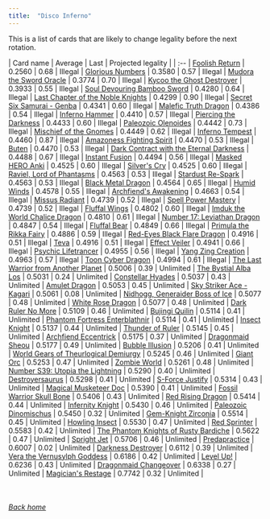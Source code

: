 ```yaml
---
title:  "Disco Inferno"
---
```


This is a list of cards that are likely to change legality before the next rotation.

| Card name | Average | Last | Projected legality |
| :-- |
[Foolish Return](https://db.ygoprodeck.com/card/?search=Foolish%20Return) | 0.2560 | 0.68 | Illegal |
[Glorious Numbers](https://db.ygoprodeck.com/card/?search=Glorious%20Numbers) | 0.3580 | 0.57 | Illegal |
[Mudora the Sword Oracle](https://db.ygoprodeck.com/card/?search=Mudora%20the%20Sword%20Oracle) | 0.3774 | 0.70 | Illegal |
[Kycoo the Ghost Destroyer](https://db.ygoprodeck.com/card/?search=Kycoo%20the%20Ghost%20Destroyer) | 0.3933 | 0.55 | Illegal |
[Soul Devouring Bamboo Sword](https://db.ygoprodeck.com/card/?search=Soul%20Devouring%20Bamboo%20Sword) | 0.4280 | 0.64 | Illegal |
[Last Chapter of the Noble Knights](https://db.ygoprodeck.com/card/?search=Last%20Chapter%20of%20the%20Noble%20Knights) | 0.4299 | 0.90 | Illegal |
[Secret Six Samurai - Genba](https://db.ygoprodeck.com/card/?search=Secret%20Six%20Samurai%20-%20Genba) | 0.4341 | 0.60 | Illegal |
[Malefic Truth Dragon](https://db.ygoprodeck.com/card/?search=Malefic%20Truth%20Dragon) | 0.4386 | 0.54 | Illegal |
[Inferno Hammer](https://db.ygoprodeck.com/card/?search=Inferno%20Hammer) | 0.4410 | 0.57 | Illegal |
[Piercing the Darkness](https://db.ygoprodeck.com/card/?search=Piercing%20the%20Darkness) | 0.4433 | 0.60 | Illegal |
[Paleozoic Olenoides](https://db.ygoprodeck.com/card/?search=Paleozoic%20Olenoides) | 0.4442 | 0.73 | Illegal |
[Mischief of the Gnomes](https://db.ygoprodeck.com/card/?search=Mischief%20of%20the%20Gnomes) | 0.4449 | 0.62 | Illegal |
[Inferno Tempest](https://db.ygoprodeck.com/card/?search=Inferno%20Tempest) | 0.4460 | 0.87 | Illegal |
[Amazoness Fighting Spirit](https://db.ygoprodeck.com/card/?search=Amazoness%20Fighting%20Spirit) | 0.4470 | 0.53 | Illegal |
[Buten](https://db.ygoprodeck.com/card/?search=Buten) | 0.4470 | 0.53 | Illegal |
[Dark Contract with the Eternal Darkness](https://db.ygoprodeck.com/card/?search=Dark%20Contract%20with%20the%20Eternal%20Darkness) | 0.4488 | 0.67 | Illegal |
[Instant Fusion](https://db.ygoprodeck.com/card/?search=Instant%20Fusion) | 0.4494 | 0.56 | Illegal |
[Masked HERO Anki](https://db.ygoprodeck.com/card/?search=Masked%20HERO%20Anki) | 0.4525 | 0.60 | Illegal |
[Silver's Cry](https://db.ygoprodeck.com/card/?search=Silver's%20Cry) | 0.4525 | 0.60 | Illegal |
[Raviel, Lord of Phantasms](https://db.ygoprodeck.com/card/?search=Raviel,%20Lord%20of%20Phantasms) | 0.4563 | 0.53 | Illegal |
[Stardust Re-Spark](https://db.ygoprodeck.com/card/?search=Stardust%20Re-Spark) | 0.4563 | 0.53 | Illegal |
[Black Metal Dragon](https://db.ygoprodeck.com/card/?search=Black%20Metal%20Dragon) | 0.4564 | 0.65 | Illegal |
[Humid Winds](https://db.ygoprodeck.com/card/?search=Humid%20Winds) | 0.4578 | 0.55 | Illegal |
[Archfiend's Awakening](https://db.ygoprodeck.com/card/?search=Archfiend's%20Awakening) | 0.4663 | 0.54 | Illegal |
[Missus Radiant](https://db.ygoprodeck.com/card/?search=Missus%20Radiant) | 0.4739 | 0.52 | Illegal |
[Spell Power Mastery](https://db.ygoprodeck.com/card/?search=Spell%20Power%20Mastery) | 0.4739 | 0.52 | Illegal |
[Fluffal Wings](https://db.ygoprodeck.com/card/?search=Fluffal%20Wings) | 0.4802 | 0.60 | Illegal |
[Imduk the World Chalice Dragon](https://db.ygoprodeck.com/card/?search=Imduk%20the%20World%20Chalice%20Dragon) | 0.4810 | 0.61 | Illegal |
[Number 17: Leviathan Dragon](https://db.ygoprodeck.com/card/?search=Number%2017:%20Leviathan%20Dragon) | 0.4847 | 0.54 | Illegal |
[Fluffal Bear](https://db.ygoprodeck.com/card/?search=Fluffal%20Bear) | 0.4849 | 0.66 | Illegal |
[Primula the Rikka Fairy](https://db.ygoprodeck.com/card/?search=Primula%20the%20Rikka%20Fairy) | 0.4886 | 0.59 | Illegal |
[Red-Eyes Black Flare Dragon](https://db.ygoprodeck.com/card/?search=Red-Eyes%20Black%20Flare%20Dragon) | 0.4916 | 0.51 | Illegal |
[Teva](https://db.ygoprodeck.com/card/?search=Teva) | 0.4916 | 0.51 | Illegal |
[Effect Veiler](https://db.ygoprodeck.com/card/?search=Effect%20Veiler) | 0.4941 | 0.66 | Illegal |
[Psychic Lifetrancer](https://db.ygoprodeck.com/card/?search=Psychic%20Lifetrancer) | 0.4955 | 0.56 | Illegal |
[Yang Zing Creation](https://db.ygoprodeck.com/card/?search=Yang%20Zing%20Creation) | 0.4963 | 0.57 | Illegal |
[Toon Cyber Dragon](https://db.ygoprodeck.com/card/?search=Toon%20Cyber%20Dragon) | 0.4994 | 0.61 | Illegal |
[The Last Warrior from Another Planet](https://db.ygoprodeck.com/card/?search=The%20Last%20Warrior%20from%20Another%20Planet) | 0.5006 | 0.39 | Unlimited |
[The Bystial Alba Los](https://db.ygoprodeck.com/card/?search=The%20Bystial%20Alba%20Los) | 0.5031 | 0.24 | Unlimited |
[Constellar Hyades](https://db.ygoprodeck.com/card/?search=Constellar%20Hyades) | 0.5037 | 0.43 | Unlimited |
[Amulet Dragon](https://db.ygoprodeck.com/card/?search=Amulet%20Dragon) | 0.5053 | 0.45 | Unlimited |
[Sky Striker Ace - Kagari](https://db.ygoprodeck.com/card/?search=Sky%20Striker%20Ace%20-%20Kagari) | 0.5061 | 0.08 | Unlimited |
[Nidhogg, Generaider Boss of Ice](https://db.ygoprodeck.com/card/?search=Nidhogg,%20Generaider%20Boss%20of%20Ice) | 0.5077 | 0.48 | Unlimited |
[White Rose Dragon](https://db.ygoprodeck.com/card/?search=White%20Rose%20Dragon) | 0.5077 | 0.48 | Unlimited |
[Dark Ruler No More](https://db.ygoprodeck.com/card/?search=Dark%20Ruler%20No%20More) | 0.5109 | 0.46 | Unlimited |
[Bujingi Quilin](https://db.ygoprodeck.com/card/?search=Bujingi%20Quilin) | 0.5114 | 0.41 | Unlimited |
[Phantom Fortress Enterblathnir](https://db.ygoprodeck.com/card/?search=Phantom%20Fortress%20Enterblathnir) | 0.5114 | 0.41 | Unlimited |
[Insect Knight](https://db.ygoprodeck.com/card/?search=Insect%20Knight) | 0.5137 | 0.44 | Unlimited |
[Thunder of Ruler](https://db.ygoprodeck.com/card/?search=Thunder%20of%20Ruler) | 0.5145 | 0.45 | Unlimited |
[Archfiend Eccentrick](https://db.ygoprodeck.com/card/?search=Archfiend%20Eccentrick) | 0.5175 | 0.37 | Unlimited |
[Dragonmaid Sheou](https://db.ygoprodeck.com/card/?search=Dragonmaid%20Sheou) | 0.5177 | 0.49 | Unlimited |
[Bubble Illusion](https://db.ygoprodeck.com/card/?search=Bubble%20Illusion) | 0.5206 | 0.41 | Unlimited |
[World Gears of Theurlogical Demiurgy](https://db.ygoprodeck.com/card/?search=World%20Gears%20of%20Theurlogical%20Demiurgy) | 0.5245 | 0.46 | Unlimited |
[Giant Orc](https://db.ygoprodeck.com/card/?search=Giant%20Orc) | 0.5253 | 0.47 | Unlimited |
[Zombie World](https://db.ygoprodeck.com/card/?search=Zombie%20World) | 0.5261 | 0.48 | Unlimited |
[Number S39: Utopia the Lightning](https://db.ygoprodeck.com/card/?search=Number%20S39:%20Utopia%20the%20Lightning) | 0.5290 | 0.40 | Unlimited |
[Destroyersaurus](https://db.ygoprodeck.com/card/?search=Destroyersaurus) | 0.5298 | 0.41 | Unlimited |
[S-Force Justify](https://db.ygoprodeck.com/card/?search=S-Force%20Justify) | 0.5314 | 0.43 | Unlimited |
[Magical Musketeer Doc](https://db.ygoprodeck.com/card/?search=Magical%20Musketeer%20Doc) | 0.5390 | 0.41 | Unlimited |
[Fossil Warrior Skull Bone](https://db.ygoprodeck.com/card/?search=Fossil%20Warrior%20Skull%20Bone) | 0.5406 | 0.43 | Unlimited |
[Red Rising Dragon](https://db.ygoprodeck.com/card/?search=Red%20Rising%20Dragon) | 0.5414 | 0.44 | Unlimited |
[Infernity Knight](https://db.ygoprodeck.com/card/?search=Infernity%20Knight) | 0.5430 | 0.46 | Unlimited |
[Paleozoic Dinomischus](https://db.ygoprodeck.com/card/?search=Paleozoic%20Dinomischus) | 0.5450 | 0.32 | Unlimited |
[Gem-Knight Zirconia](https://db.ygoprodeck.com/card/?search=Gem-Knight%20Zirconia) | 0.5514 | 0.45 | Unlimited |
[Howling Insect](https://db.ygoprodeck.com/card/?search=Howling%20Insect) | 0.5530 | 0.47 | Unlimited |
[Red Sprinter](https://db.ygoprodeck.com/card/?search=Red%20Sprinter) | 0.5583 | 0.42 | Unlimited |
[The Phantom Knights of Rusty Bardiche](https://db.ygoprodeck.com/card/?search=The%20Phantom%20Knights%20of%20Rusty%20Bardiche) | 0.5622 | 0.47 | Unlimited |
[Spright Jet](https://db.ygoprodeck.com/card/?search=Spright%20Jet) | 0.5706 | 0.46 | Unlimited |
[Predapractice](https://db.ygoprodeck.com/card/?search=Predapractice) | 0.6007 | 0.02 | Unlimited |
[Darkness Destroyer](https://db.ygoprodeck.com/card/?search=Darkness%20Destroyer) | 0.6112 | 0.39 | Unlimited |
[Vera the Vernusylph Goddess](https://db.ygoprodeck.com/card/?search=Vera%20the%20Vernusylph%20Goddess) | 0.6186 | 0.42 | Unlimited |
[Level Up!](https://db.ygoprodeck.com/card/?search=Level%20Up!) | 0.6236 | 0.43 | Unlimited |
[Dragonmaid Changeover](https://db.ygoprodeck.com/card/?search=Dragonmaid%20Changeover) | 0.6338 | 0.27 | Unlimited |
[Magician's Restage](https://db.ygoprodeck.com/card/?search=Magician's%20Restage) | 0.7742 | 0.32 | Unlimited |

<br>

###### [Back home](index)